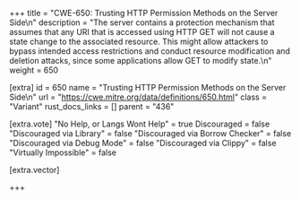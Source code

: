 +++
title = "CWE-650: Trusting HTTP Permission Methods on the Server Side\n"
description = "The server contains a protection mechanism that assumes that any URI that is accessed using HTTP GET will not cause a state change to the associated resource. This might allow attackers to bypass intended access restrictions and conduct resource modification and deletion attacks, since some applications allow GET to modify state.\n"
weight = 650

[extra]
id = 650
name = "Trusting HTTP Permission Methods on the Server Side\n"
url = "https://cwe.mitre.org/data/definitions/650.html"
class = "Variant"
rust_docs_links = []
parent = "436"

[extra.vote]
"No Help, or Langs Wont Help" = true
Discouraged = false
"Discouraged via Library" = false
"Discouraged via Borrow Checker" = false
"Discouraged via Debug Mode" = false
"Discouraged via Clippy" = false
"Virtually Impossible" = false

[extra.vector]

+++
